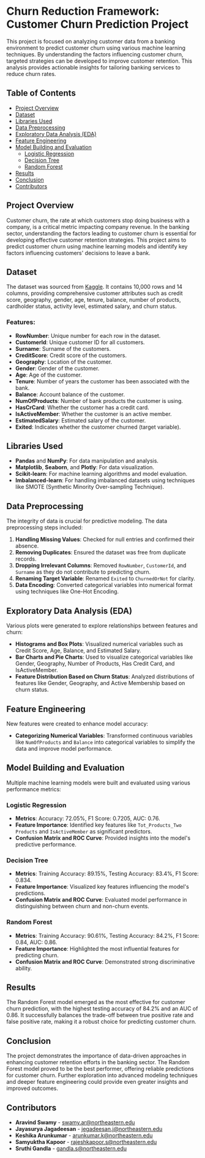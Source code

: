 # Churn Reduction Framework: Customer Churn Prediction Project

This project is focused on analyzing customer data from a banking environment to predict customer churn using various machine learning techniques. By understanding the factors influencing customer churn, targeted strategies can be developed to improve customer retention. This analysis provides actionable insights for tailoring banking services to reduce churn rates.

## Table of Contents

- [Project Overview](#project-overview)
- [Dataset](#dataset)
- [Libraries Used](#libraries-used)
- [Data Preprocessing](#data-preprocessing)
- [Exploratory Data Analysis (EDA)](#exploratory-data-analysis-eda)
- [Feature Engineering](#feature-engineering)
- [Model Building and Evaluation](#model-building-and-evaluation)
  - [Logistic Regression](#logistic-regression)
  - [Decision Tree](#decision-tree)
  - [Random Forest](#random-forest)
- [Results](#results)
- [Conclusion](#conclusion)
- [Contributors](#contributors)

## Project Overview

Customer churn, the rate at which customers stop doing business with a company, is a critical metric impacting company revenue. In the banking sector, understanding the factors leading to customer churn is essential for developing effective customer retention strategies. This project aims to predict customer churn using machine learning models and identify key factors influencing customers' decisions to leave a bank.

## Dataset

The dataset was sourced from [Kaggle](https://www.kaggle.com/datasets/shrutimechlearn/churn-modelling/data). It contains 10,000 rows and 14 columns, providing comprehensive customer attributes such as credit score, geography, gender, age, tenure, balance, number of products, cardholder status, activity level, estimated salary, and churn status.

### Features:

- **RowNumber**: Unique number for each row in the dataset.
- **CustomerId**: Unique customer ID for all customers.
- **Surname**: Surname of the customers.
- **CreditScore**: Credit score of the customers.
- **Geography**: Location of the customer.
- **Gender**: Gender of the customer.
- **Age**: Age of the customer.
- **Tenure**: Number of years the customer has been associated with the bank.
- **Balance**: Account balance of the customer.
- **NumOfProducts**: Number of bank products the customer is using.
- **HasCrCard**: Whether the customer has a credit card.
- **IsActiveMember**: Whether the customer is an active member.
- **EstimatedSalary**: Estimated salary of the customer.
- **Exited**: Indicates whether the customer churned (target variable).

## Libraries Used

- **Pandas** and **NumPy**: For data manipulation and analysis.
- **Matplotlib**, **Seaborn**, and **Plotly**: For data visualization.
- **Scikit-learn**: For machine learning algorithms and model evaluation.
- **Imbalanced-learn**: For handling imbalanced datasets using techniques like SMOTE (Synthetic Minority Over-sampling Technique).

## Data Preprocessing

The integrity of data is crucial for predictive modeling. The data preprocessing steps included:

1. **Handling Missing Values**: Checked for null entries and confirmed their absence.
2. **Removing Duplicates**: Ensured the dataset was free from duplicate records.
3. **Dropping Irrelevant Columns**: Removed `RowNumber`, `CustomerId`, and `Surname` as they do not contribute to predicting churn.
4. **Renaming Target Variable**: Renamed `Exited` to `ChurnedOrNot` for clarity.
5. **Data Encoding**: Converted categorical variables into numerical format using techniques like One-Hot Encoding.

## Exploratory Data Analysis (EDA)

Various plots were generated to explore relationships between features and churn:

- **Histograms and Box Plots**: Visualized numerical variables such as Credit Score, Age, Balance, and Estimated Salary.
- **Bar Charts and Pie Charts**: Used to visualize categorical variables like Gender, Geography, Number of Products, Has Credit Card, and IsActiveMember.
- **Feature Distribution Based on Churn Status**: Analyzed distributions of features like Gender, Geography, and Active Membership based on churn status.

## Feature Engineering

New features were created to enhance model accuracy:

- **Categorizing Numerical Variables**: Transformed continuous variables like `NumOfProducts` and `Balance` into categorical variables to simplify the data and improve model performance.

## Model Building and Evaluation

Multiple machine learning models were built and evaluated using various performance metrics:

### Logistic Regression

- **Metrics**: Accuracy: 72.05%, F1 Score: 0.7205, AUC: 0.76.
- **Feature Importance**: Identified key features like `Tot_Products_Two Products` and `IsActiveMember` as significant predictors.
- **Confusion Matrix and ROC Curve**: Provided insights into the model's predictive performance.

### Decision Tree

- **Metrics**: Training Accuracy: 89.15%, Testing Accuracy: 83.4%, F1 Score: 0.834.
- **Feature Importance**: Visualized key features influencing the model's predictions.
- **Confusion Matrix and ROC Curve**: Evaluated model performance in distinguishing between churn and non-churn events.

### Random Forest

- **Metrics**: Training Accuracy: 90.61%, Testing Accuracy: 84.2%, F1 Score: 0.84, AUC: 0.86.
- **Feature Importance**: Highlighted the most influential features for predicting churn.
- **Confusion Matrix and ROC Curve**: Demonstrated strong discriminative ability.

## Results

The Random Forest model emerged as the most effective for customer churn prediction, with the highest testing accuracy of 84.2% and an AUC of 0.86. It successfully balances the trade-off between true positive rate and false positive rate, making it a robust choice for predicting customer churn.

## Conclusion

The project demonstrates the importance of data-driven approaches in enhancing customer retention efforts in the banking sector. The Random Forest model proved to be the best performer, offering reliable predictions for customer churn. Further exploration into advanced modeling techniques and deeper feature engineering could provide even greater insights and improved outcomes.

## Contributors

- **Aravind Swamy** - [swamy.ar@northeastern.edu](mailto:swamy.ar@northeastern.edu)
- **Jayasurya Jagadeesan** - [jegadeesan.j@northeastern.edu](mailto:jegadeesan.j@northeastern.edu)
- **Keshika Arunkumar** - [arunkumar.k@northeastern.edu](mailto:arunkumar.k@northeastern.edu)
- **Samyuktha Kapoor** - [rajeshkapoor.s@northeastern.edu](mailto:rajeshkapoor.s@northeastern.edu)
- **Sruthi Gandla** - [gandla.s@northeastern.edu](mailto:gandla.s@northeastern.edu)
